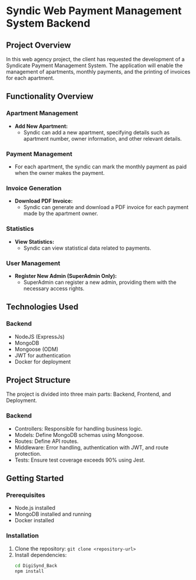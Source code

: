 # Syndic Web Payment Management System Backend

## Project Overview

In this web agency project, the client has requested the development of a Syndicate Payment Management System. The application will enable the management of apartments, monthly payments, and the printing of invoices for each apartment.

## Functionality Overview

### Apartment Management

- **Add New Apartment:**
  - Syndic can add a new apartment, specifying details such as apartment number, owner information, and other relevant details.

### Payment Management

  - For each apartment, the syndic can mark the monthly payment as paid when the owner makes the payment.

### Invoice Generation

- **Download PDF Invoice:**
  - Syndic can generate and download a PDF invoice for each payment made by the apartment owner.

### Statistics

- **View Statistics:**
  - Syndic can view statistical data related to payments.

### User Management

- **Register New Admin (SuperAdmin Only):**
  - SuperAdmin can register a new admin, providing them with the necessary access rights.



## Technologies Used

### Backend

- NodeJS (ExpressJs)
- MongoDB
- Mongoose (ODM)
- JWT for authentication
- Docker for deployment

## Project Structure

The project is divided into three main parts: Backend, Frontend, and Deployment.

### Backend

- Controllers: Responsible for handling business logic.
- Models: Define MongoDB schemas using Mongoose.
- Routes: Define API routes.
- Middleware: Error handling, authentication with JWT, and route protection.
- Tests: Ensure test coverage exceeds 90% using Jest.


## Getting Started

### Prerequisites

- Node.js installed
- MongoDB installed and running
- Docker installed

### Installation

1. Clone the repository: `git clone <repository-url>`
2. Install dependencies:
   ```bash
   cd DigiSynd_Back
   npm install
  
